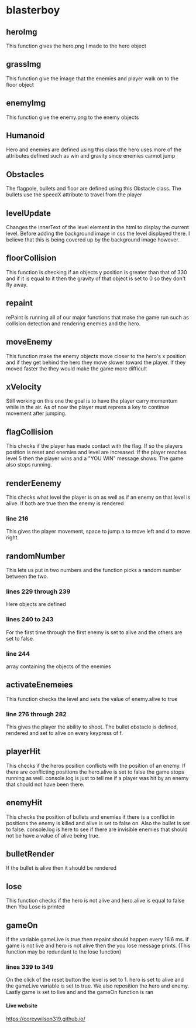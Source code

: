 # blasterboy

## heroImg
This function gives the hero.png I made to the hero object

## grassImg
This function give the image that the enemies and player walk on to the floor object

## enemyImg
This function give the enemy.png to the enemy objects

## Humanoid
Hero and enemies are defined using this class the hero uses more of the attributes defined such as win and gravity since enemies cannot jump

## Obstacles

The flagpole, bullets and floor are defined using this Obstacle class. The bullets use the speedX attribute to travel from the player

## levelUpdate

Changes the innerText of the level element in the html to display the current level. Before adding the background image in css the level displayed there. I believe that this is being covered up by the background image however.

## floorCollision
This function is checking if an objects y position is greater than that of 330 and if it is equal to it then the gravity of that object is set to 0 so they don't fly away.

## repaint
rePaint is running all of our major functions that make the game run such as collision detection and rendering enemies and the hero.

## moveEnemy

This function make the enemy objects move closer to the hero's x position and if they get behind the hero they move slower toward the player. If they moved faster the they would make the game more difficult

## xVelocity
Still working on this one the goal is to have the player carry momentum while in the air. As of now the player must repress a key to continue movement after jumping.

## flagCollision

This checks if the player has made contact with the flag. If so the players position is reset and enemies and level are increased. If the player reaches level 5 then the player wins and a "YOU WIN" message shows. The game also stops running.

## renderEenemy

This checks what level the player is on as well as if an enemy on that level is alive. If both are true then the enemy is rendered

### line 216
This gives the player movement, space to jump a to move left and d to move right

## randomNumber
This lets us put in two numbers and the function picks a random number between the two.

### lines 229 through 239
Here objects are defined

### lines 240 to 243
For the first time through the first enemy is set to alive and the others are set to false.

### line 244
array containing the objects of the enemies

## activateEnemeies
This function checks the level and sets the value of enemy.alive to true

### line 276 through 282
This gives the player the ability to shoot. The bullet obstacle is defined, rendered and set to alive on every keypress of f.

## playerHit
This checks if the heros position conflicts with the position of an enemy. If there are conflicting positions the  hero.alive is set to false the game stops running as well. console.log is just to tell me if a player was hit by an enemy that should not have been there.

## enemyHit
This checks the position of bullets and enemies if there is a conflict in positions the enemy is killed and alive is set to false on. Also the bullet is set to false. console.log is here to see if there are invisible enemies that should not be have a value of alive being true.

## bulletRender
If the bullet is alive then it should be rendered

## lose
This function checks if the hero is not alive and hero.alive is equal to false then You Lose is printed

## gameOn
if the variable gameLive is true then repaint should happen every 16.6 ms. if game is not live and hero is not alive then the you lose message prints. (This function may be redundant to the lose function)

### lines 339 to 349
On the click of the reset button the level is set to 1. hero is set to alive and the gameLive variable is set to true. We also reposition the hero and enemy. Lastly game is set to live and and the gameOn function is ran

#### Live website
https://coreywilson319.github.io/